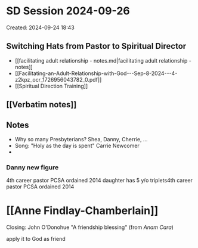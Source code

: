 # SD Session 2024-09-26
Created: 2024-09-24 18:43

## Switching Hats from Pastor to Spiritual Director

- [[facilitating adult relationship - notes.md|facilitating adult relationship - notes]]
- [[Facilitating-an-Adult-Relationship-with-God---Sep-8-2024---4-z2kpz_ocr_1726956043782_0.pdf]]
- [[Spiritual Direction Training]]
## [[Verbatim notes]]

## Notes
- Why so many Presbyterians? Shea, Danny, Cherrie, …
- Song: "Holy as the day is spent" Carrie Newcomer
- 
### Danny new figure
4th career pastor PCSA ordained 2014
daughter has 5 y/o triplets4th career pastor PCSA ordained 2014

# [[Anne Findlay-Chamberlain]]

Closing: John O'Donohue "A friendship blessing" (from *Anam Cara*)

apply it to God as friend
